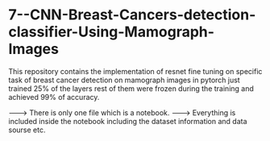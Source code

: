 # 7--CNN-Breast-Cancers-detection-classifier-Using-Mamograph-Images
This repository contains the implementation of resnet fine tuning on specific task of breast cancer detection on mamograph images in pytorch just trained
25% of the layers rest of them were frozen during the training and achieved 99% of accuracy.

---> There is only one file which is a notebook.
---> Everything is included inside the notebook including the dataset information and data sourse etc.
